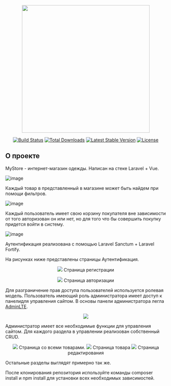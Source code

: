 <p align="center"><a href="https://laravel.com" target="_blank"><img src="https://raw.githubusercontent.com/laravel/art/master/logo-lockup/5%20SVG/2%20CMYK/1%20Full%20Color/laravel-logolockup-cmyk-red.svg" width="400"></a></p>

<p align="center">
<a href="https://travis-ci.org/laravel/framework"><img src="https://travis-ci.org/laravel/framework.svg" alt="Build Status"></a>
<a href="https://packagist.org/packages/laravel/framework"><img src="https://img.shields.io/packagist/dt/laravel/framework" alt="Total Downloads"></a>
<a href="https://packagist.org/packages/laravel/framework"><img src="https://img.shields.io/packagist/v/laravel/framework" alt="Latest Stable Version"></a>
<a href="https://packagist.org/packages/laravel/framework"><img src="https://img.shields.io/packagist/l/laravel/framework" alt="License"></a>
</p>

## О проекте

MyStore - интернет-магазин одежды. Написан на стеке Laravel + Vue. 

![image](https://user-images.githubusercontent.com/99824321/184371469-e205b03d-8649-4609-8988-7100a48e4b4e.png)

Каждый товар в представленный в магазине может быть найдем при помощи фильтров.

![image](https://user-images.githubusercontent.com/99824321/184372586-c97426c8-3dc4-4bf0-a045-7f56f572c19e.png)

Каждый пользователь имеет свою корзину покупателя вне зависимости от того авторизован он или нет, но для того что бы совершить покупку придется войти в систему.

![image](https://user-images.githubusercontent.com/99824321/184372996-c05f2b96-e983-4320-9035-8e41962be2e9.png)


Аутентификация реализована с помощью Laravel Sanctum + Laravel Fortify. 

На рисунках ниже представлены страницы Аутентификация.
<p align="center">
    <img src="https://user-images.githubusercontent.com/99824321/184367092-83275420-34fc-4cbb-a3bb-6d4526b68fd8.png"/>
    Страница регистрации
</p>
<p align="center">
    <img src="https://user-images.githubusercontent.com/99824321/184368725-2f9df231-c137-4ea5-a5f8-8c7c8002a272.png"/>
    Страница авторизации
</p>

Для разграничение прав доступа пользователей используется ролевая модель. Пользователь имеющий роль администратора имеет доступ к панелидля управления сайтом.
В основы панели администратора легла <a href="https://adminlte.io/">AdminLTE</a>.
<p align="center">
    <img src="https://user-images.githubusercontent.com/99824321/184370222-cf1abaae-7d95-4b2d-b9c3-efa2ea1eea86.png"/>
</p>
Администратор имеет все необходимые функции для управления сайтом. Для каждого раздела в управлении реализован собственный CRUD.

<p align="center">
    <img src="https://user-images.githubusercontent.com/99824321/184531479-5b861420-1c36-4e9e-a09a-1715fce6be81.png">
    Страница со всеми товарами.
    <img src="https://user-images.githubusercontent.com/99824321/184531509-08a18c9e-251b-426e-b1b2-58c664f57fc5.png">
    Страница товара
    <img src="https://user-images.githubusercontent.com/99824321/184531528-66fbaf21-576b-4f39-a905-5dbfbfeec35d.png">
    Страница редактирования
</p>

Остальные разделы выглядят примерно так же.

После клонирования репозитория используйте команды composer install и npm install для установки всех необходимых зависимостей.

